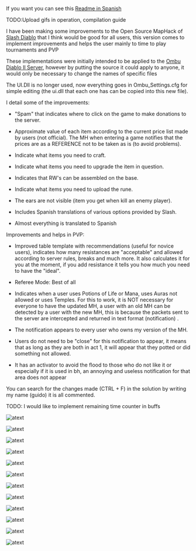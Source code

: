 If you want you can see this [Readme in Spanish](https://github.com/GuidoFavara/MapHack-MOD-Diablo-II/blob/master/READMESPANISH.md)

TODO:Upload gifs in operation, compilation guide

I have been making some improvements to the Open Source MapHack of [Slash Diablo](https://github.com/planqi/slashdiablo-maphack) that I think would be good for all users, this version comes to implement improvements and helps the user mainly to time to play tournaments and PVP

These implementations were initially intended to be applied to the [Ombu Diablo II Server](https://foros.ombuserver.com.ar/viewtopic.php?f=3&t=254), however by putting the source it could apply to anyone, it would only be necessary to change the names of specific files

The UI.Dll is no longer used, now everything goes in Ombu_Settings.cfg for simple editing (the ui.dll that each one has can be copied into this new file).

I detail some of the improvements:
* "Spam" that indicates where to click on the game to make donations to the server.

* Approximate value of each item according to the current price list made by users (not official). The MH when entering a game notifies that the prices are as a REFERENCE not to be taken as is (to avoid problems).

* Indicate what items you need to craft.

* Indicate what items you need to upgrade the item in question.

* Indicates that RW's can be assembled on the base.

* Indicate what items you need to upload the rune.

* The ears are not visible (item you get when kill an enemy player).

* Includes Spanish translations of various options provided by Slash.

* Almost everything is translated to Spanish

Improvements and helps in PVP:
* Improved table template with recommendations (useful for novice users), indicates how many resistances are "acceptable" and allowed according to server rules, breaks and much more. It also calculates it for you at the moment, if you add resistance it tells you how much you need to have the "ideal".

* Referee Mode: Best of all

* Indicates when a user uses Potions of Life or Mana, uses Auras not allowed or uses Temples.
For this to work, it is NOT necessary for everyone to have the updated MH, a user with an old MH can be detected by a user with the new MH, this is because the packets sent to the server are intercepted and returned in text format (notification) .



* The notification appears to every user who owns my version of the MH.

* Users do not need to be "close" for this notification to appear, it means that as long as they are both in act 1, it will appear that they potted or did something not allowed.

* It has an activator to avoid the flood to those who do not like it or especially if it is used in bh, an annoying and useless notification for that area does not appear

You can search for the changes made (CTRL + F) in the solution by writing my name (guido) it is all commented.

TODO:
I would like to implement remaining time counter in buffs



![atext](https://github.com/GuidoFavara/MapHack-MOD-Diablo-II/blob/master/Pictures/1.jpg?raw=true)

![atext](https://github.com/GuidoFavara/MapHack-MOD-Diablo-II/blob/master/Pictures/Pricing.png)

![atext](https://github.com/GuidoFavara/MapHack-MOD-Diablo-II/blob/master/Pictures/Notificaciones.jpg?raw=true)

![atext](https://github.com/GuidoFavara/MapHack-MOD-Diablo-II/blob/master/Pictures/Tablas.jpg?raw=true)

![atext](https://github.com/GuidoFavara/MapHack-MOD-Diablo-II/blob/master/Pictures/UI.jpg?raw=true)

![atext](https://github.com/GuidoFavara/MapHack-MOD-Diablo-II/blob/master/Pictures/Atajos.jpg?raw=true)

![atext](https://github.com/GuidoFavara/MapHack-MOD-Diablo-II/blob/master/Pictures/Valor-Items.jpg)

![atext](https://github.com/GuidoFavara/MapHack-MOD-Diablo-II/blob/master/Pictures/Craft.jpg)

![atext](https://github.com/GuidoFavara/MapHack-MOD-Diablo-II/blob/master/Pictures/Upgrade-2.jpg)

![atext](https://github.com/GuidoFavara/MapHack-MOD-Diablo-II/blob/master/Pictures/RW.jpg)

![atext](https://github.com/GuidoFavara/MapHack-MOD-Diablo-II/blob/master/Pictures/Runas.jpg)

![atext](https://github.com/GuidoFavara/MapHack-MOD-Diablo-II/blob/master/Pictures/UpgradeRunes.jpg)
